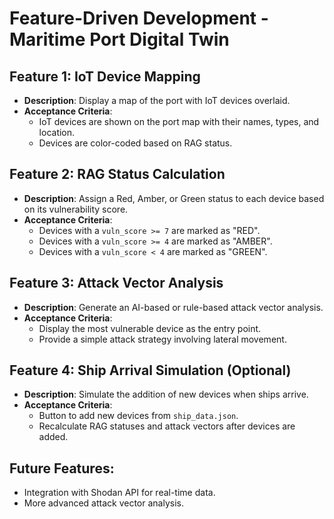 # Feature-Driven Development - Maritime Port Digital Twin

## Feature 1: IoT Device Mapping
- **Description**: Display a map of the port with IoT devices overlaid.
- **Acceptance Criteria**:
  - IoT devices are shown on the port map with their names, types, and location.
  - Devices are color-coded based on RAG status.

## Feature 2: RAG Status Calculation
- **Description**: Assign a Red, Amber, or Green status to each device based on its vulnerability score.
- **Acceptance Criteria**:
  - Devices with a `vuln_score >= 7` are marked as "RED".
  - Devices with a `vuln_score >= 4` are marked as "AMBER".
  - Devices with a `vuln_score < 4` are marked as "GREEN".

## Feature 3: Attack Vector Analysis
- **Description**: Generate an AI-based or rule-based attack vector analysis.
- **Acceptance Criteria**:
  - Display the most vulnerable device as the entry point.
  - Provide a simple attack strategy involving lateral movement.

## Feature 4: Ship Arrival Simulation (Optional)
- **Description**: Simulate the addition of new devices when ships arrive.
- **Acceptance Criteria**:
  - Button to add new devices from `ship_data.json`.
  - Recalculate RAG statuses and attack vectors after devices are added.

## Future Features:
- Integration with Shodan API for real-time data.
- More advanced attack vector analysis.
